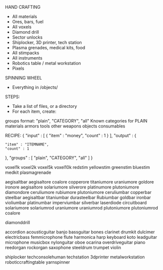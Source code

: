 
HAND CRAFTING
 - All materials
 - Ores, bars, fuel
 - All voxels
 - Diamond drill
 - Sector unlocks
 - Shiplocker, 3D printer, tech station
 - Plasma grenades, medical kits, food
 - All stimpacks
 - All instruments
 - Robotics table / metal workstation
 - Pixels
 
SPINNING WHEEL
 - Everything in /objects/
 
STEPS:
 - Take a list of files, or a directory
 - For each item, create:

 groups format: "plain", "CATEGORY", "all"
 Known categories for PLAIN
 materials
 armors
 tools
 other
 weapons
 objects
 consumables
 
RECIPE: 
{
  "input" : [
    { "item" : "money", "count" : 1 }
  ],
  "output" : { 
  
	"item" : "ITEMNAME", 
	"count" : 1 
	
  },
  "groups" : [ "plain", "CATEGORY", "all" ]
}

 
voxel1k
voxel2k
voxel5k
voxel10k
redstim
yellowstim
greenstim
bluestim
medkit
plasmagrenade

aegisaltbar
aegisaltore
coalore
copperore
titaniumore
uraniumore
goldore
ironore
aegisaltore
solariumore
silverore
platinumore
plutoniumore
diamondore
ceruliumore
rubiumore
plutoniumore
ceruliumbar
copperbar
steelbar
aegisaltbar
titaniumbar
durasteelbar
Rubiumbar
goldbar
ironbar
violiumbar
platinumbar
imperviumbar
silverbar
laserdiode
circuitboard
solariumore
solariumrod
uraniumore
uraniumrod
plutoniumore
plutoniumrod
coalore

diamonddrill

accordion
acousticguitar
banjo
bassguitar
bones
clarinet
drumkit
dulcimer
electricbass
femmicrophone
flute
harmonica
harp
keyboard
koto
leadguitar
microphone
musicbox
nylonguitar
oboe
ocarina
overdriveguitar
piano
reedorgan 
rockorgan
saxophone
steeldrum
trumpet
violin

shiplocker
techconsolehuman
techstation
3dprinter
metalworkstation
roboticcraftingtable
yarnspinner
